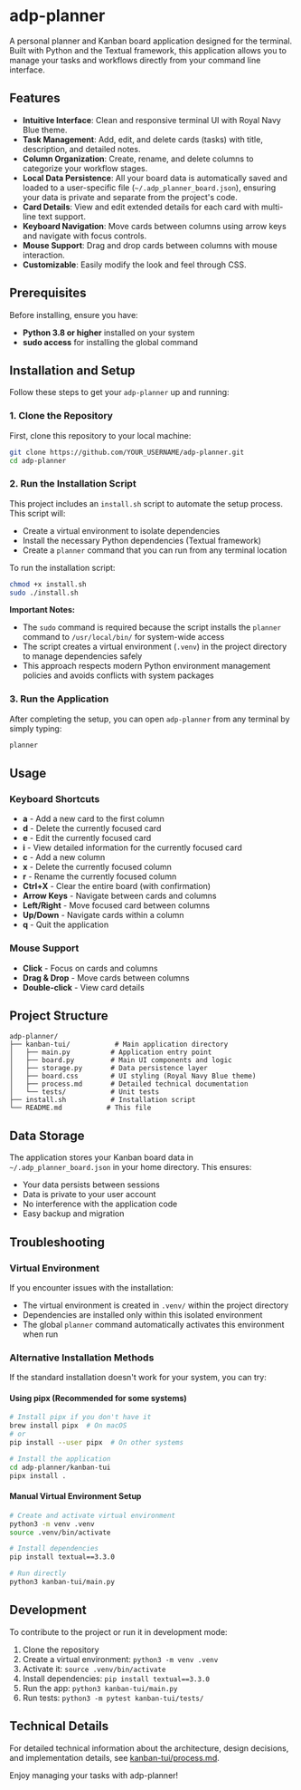# adp-planner

A personal planner and Kanban board application designed for the terminal. Built with Python and the Textual framework, this application allows you to manage your tasks and workflows directly from your command line interface.

## Features

*   **Intuitive Interface**: Clean and responsive terminal UI with Royal Navy Blue theme.
*   **Task Management**: Add, edit, and delete cards (tasks) with title, description, and detailed notes.
*   **Column Organization**: Create, rename, and delete columns to categorize your workflow stages.
*   **Local Data Persistence**: All your board data is automatically saved and loaded to a user-specific file (`~/.adp_planner_board.json`), ensuring your data is private and separate from the project's code.
*   **Card Details**: View and edit extended details for each card with multi-line text support.
*   **Keyboard Navigation**: Move cards between columns using arrow keys and navigate with focus controls.
*   **Mouse Support**: Drag and drop cards between columns with mouse interaction.
*   **Customizable**: Easily modify the look and feel through CSS.

## Prerequisites

Before installing, ensure you have:
*   **Python 3.8 or higher** installed on your system
*   **sudo access** for installing the global command

## Installation and Setup

Follow these steps to get your `adp-planner` up and running:

### 1. Clone the Repository

First, clone this repository to your local machine:

```bash
git clone https://github.com/YOUR_USERNAME/adp-planner.git
cd adp-planner
```

### 2. Run the Installation Script

This project includes an `install.sh` script to automate the setup process. This script will:
*   Create a virtual environment to isolate dependencies
*   Install the necessary Python dependencies (Textual framework)
*   Create a `planner` command that you can run from any terminal location

To run the installation script:

```bash
chmod +x install.sh
sudo ./install.sh
```

**Important Notes:**
*   The `sudo` command is required because the script installs the `planner` command to `/usr/local/bin/` for system-wide access
*   The script creates a virtual environment (`.venv`) in the project directory to manage dependencies safely
*   This approach respects modern Python environment management policies and avoids conflicts with system packages

### 3. Run the Application

After completing the setup, you can open `adp-planner` from any terminal by simply typing:

```bash
planner
```

## Usage

### Keyboard Shortcuts

*   **a** - Add a new card to the first column
*   **d** - Delete the currently focused card
*   **e** - Edit the currently focused card
*   **i** - View detailed information for the currently focused card
*   **c** - Add a new column
*   **x** - Delete the currently focused column
*   **r** - Rename the currently focused column
*   **Ctrl+X** - Clear the entire board (with confirmation)
*   **Arrow Keys** - Navigate between cards and columns
*   **Left/Right** - Move focused card between columns
*   **Up/Down** - Navigate cards within a column
*   **q** - Quit the application

### Mouse Support

*   **Click** - Focus on cards and columns
*   **Drag & Drop** - Move cards between columns
*   **Double-click** - View card details

## Project Structure

```
adp-planner/
├── kanban-tui/           # Main application directory
│   ├── main.py          # Application entry point
│   ├── board.py         # Main UI components and logic
│   ├── storage.py       # Data persistence layer
│   ├── board.css        # UI styling (Royal Navy Blue theme)
│   ├── process.md       # Detailed technical documentation
│   └── tests/           # Unit tests
├── install.sh           # Installation script
└── README.md           # This file
```

## Data Storage

The application stores your Kanban board data in `~/.adp_planner_board.json` in your home directory. This ensures:
*   Your data persists between sessions
*   Data is private to your user account
*   No interference with the application code
*   Easy backup and migration

## Troubleshooting

### Virtual Environment
If you encounter issues with the installation:
*   The virtual environment is created in `.venv/` within the project directory
*   Dependencies are installed only within this isolated environment
*   The global `planner` command automatically activates this environment when run

### Alternative Installation Methods

If the standard installation doesn't work for your system, you can try:

#### Using pipx (Recommended for some systems)
```bash
# Install pipx if you don't have it
brew install pipx  # On macOS
# or
pip install --user pipx  # On other systems

# Install the application
cd adp-planner/kanban-tui
pipx install .
```

#### Manual Virtual Environment Setup
```bash
# Create and activate virtual environment
python3 -m venv .venv
source .venv/bin/activate

# Install dependencies
pip install textual==3.3.0

# Run directly
python3 kanban-tui/main.py
```

## Development

To contribute to the project or run it in development mode:

1. Clone the repository
2. Create a virtual environment: `python3 -m venv .venv`
3. Activate it: `source .venv/bin/activate`
4. Install dependencies: `pip install textual==3.3.0`
5. Run the app: `python3 kanban-tui/main.py`
6. Run tests: `python3 -m pytest kanban-tui/tests/`

## Technical Details

For detailed technical information about the architecture, design decisions, and implementation details, see [kanban-tui/process.md](kanban-tui/process.md).

Enjoy managing your tasks with adp-planner!
